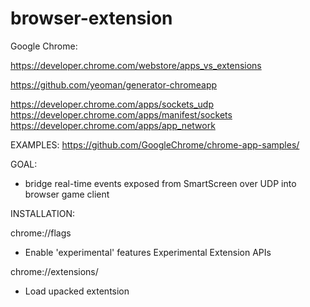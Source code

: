 browser-extension
=================

Google Chrome:

https://developer.chrome.com/webstore/apps_vs_extensions

https://github.com/yeoman/generator-chromeapp

https://developer.chrome.com/apps/sockets_udp
https://developer.chrome.com/apps/manifest/sockets
https://developer.chrome.com/apps/app_network


EXAMPLES:
https://github.com/GoogleChrome/chrome-app-samples/


GOAL:
- bridge real-time events exposed from SmartScreen over UDP into browser game client



INSTALLATION: 


chrome://flags
- Enable 'experimental' features
Experimental Extension APIs


chrome://extensions/
- Load upacked extentsion